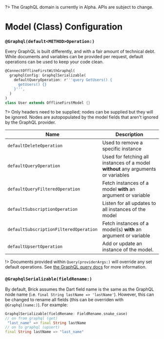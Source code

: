 ?> The GraphQL domain is currently in Alpha. APIs are subject to change.

# Model (Class) Configuration

### `@Graphql(default<METHOD>Operation:)`

Every GraphQL is built differently, and with a fair amount of technical debt. While documents and variables can be provided per request, default operations can be used to keep your code clean.

```dart
@ConnectOfflineFirstWithGraphql(
  graphqlConfig: GraphqlSerializable(
    defaultQueryOperation: r'''query GetUsers() {
      getUsers() {}
    }''',
  )
)
class User extends OfflineFirstModel {}
```

?> Only headers need to be supplied; nodes can be supplied but they will be ignored. Nodes are autopopulated by the model fields that aren't ignored by the GraphQL provider.

| Name | Description |
|---|---|
| `defaultDeleteOperation` | Used to remove a specific instance |
| `defaultQueryOperation` | Used for fetching all instances of a model **without** any arguments or variables |
| `defaultQueryFilteredOperation` | Fetch instances of a model **with** an argument or variable |
| `defaultSubscriptionOperation` | Listen for all updates to all instances of the model |
| `defaultSubscriptionFilteredOperation` | Fetch instances of a model(s) **with** an argument or variable |
| `defaultUpsertOperation` | Add or update an instance of the model. |

!> Documents provided within `Query(providerArgs:)` will override any set default operations. See [the GraphQL query docs](query.md) for more information.

### `@GraphqlSerializable(fieldRename:)`

By default, Brick assumes the Dart field name is the same as the GraphQL node name (i.e. `final String lastName => 'lastName'`). However, this can be changed to rename all fields (this can be overriden with `@Graphql(name:)`). For example:

```dart
GraphqlSerializable(fieldRename: FieldRename.snake_case)
// on from graphql (get)
 "last_name" => final String lastName
// on to graphql (upsert)
final String lastName => "last_name"
```
